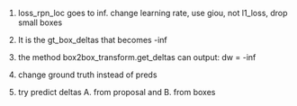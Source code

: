 1. loss_rpn_loc goes to inf. change learning rate, use giou, not l1_loss, drop small boxes
2. It is the gt_box_deltas that becomes -inf
3. the method box2box_transform.get_deltas can output: dw = -inf

4. change ground truth instead of preds
5. try predict deltas A. from proposal and B. from boxes